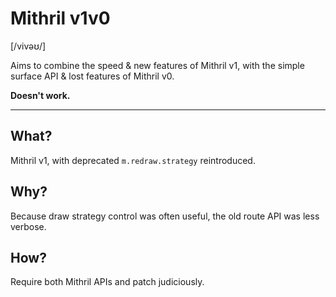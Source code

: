 # Mithril v1v0

[/vivəʊ/]

Aims to combine the speed &amp; new features of Mithril v1, with the simple surface API &amp; lost features of Mithril v0.

**Doesn't work.**

***

## What?

Mithril v1, with deprecated `m.redraw.strategy` reintroduced.

## Why?

Because draw strategy control was often useful, the old route API was less verbose.

<!--
### Srsly

#### In defence of m.route()

The route API reversion is petty aesthetics - but then so is the change from v0 to v1. Mithril retains its brilliant (now even better!) `m.prop` API which propagated the good news of the [uniform access principle](http://lhorie.github.io/mithril-blog/the-uniform-access-principle.html), whereby a single-function getter/setter performed one or the other action depending on input. It seems silly for the route API to change in violation of that principle while it is implicitly encouraged for authors to write their own APIs this way.

#### In defence of m.redraw.strategy()

The redraw stuff is entirely practical. There was opinionated stuff that Mithril v1 made the right call on: trashing and rebuilding the DOM on route change by default was awkward to opt out of, so it makes sense that's gone. But that's not in of itself a compelling reason to remove redraw strategy control altogether:

1. Wanting to trash the DOM instead of forever diffing and patching is rarely desirable, but not inconceivable. If you depend on third party DOM mutation code, it can fall out sync with Mithril's virtual DOM model and retain undesirable properties. `m.redraw.strategy( 'all' )` is a heavy-handed but effective way of guaranteeing DOM-virtualDOM synchronicity on the next draw.
2. `m.redraw.strategy( 'none' )` is essential for no-op event handling.
-->

## How?

Require both Mithril APIs and patch judiciously.